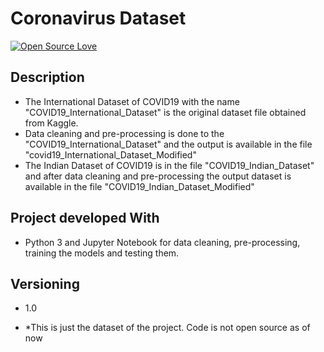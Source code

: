 # Coronavirus Dataset

[![Open Source Love](https://badges.frapsoft.com/os/v2/open-source.svg?v=102)](https://github.com/jb1998)  &nbsp;&nbsp;

## Description 

* The International Dataset of COVID19 with the name "COVID19_International_Dataset" is the original dataset file obtained from Kaggle.  
* Data cleaning and pre-processing is done to the "COVID19_International_Dataset" and the output is available in the file "covid19_International_Dataset_Modified"
* The Indian Dataset of COVID19 is in the file "COVID19_Indian_Dataset" and after data cleaning and pre-processing the output dataset is available in the file "COVID19_Indian_Dataset_Modified" 

## Project developed With

* Python 3 and Jupyter Notebook for data cleaning, pre-processing, training the models and testing them.

## Versioning

* 1.0


- *This is just the dataset of the project. Code is not open source as of now
